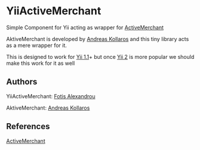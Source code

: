 # YiiActiveMerchant

Simple Component for Yii acting as wrapper for [ActiveMerchant](https://github.com/akDeveloper/Aktive-Merchant)

AktiveMerchant is developed by [Andreas Kollaros](https://github.com/akDeveloper "Andreas Kollaros") and this tiny library acts as a mere wrapper for it.

This is designed to work for [Yii 1.1](https://github.com/yiisoft/yii)+ but once [Yii 2](https://github.com/yiisoft/yii2) is more popular we should make this work for it as well

## Authors
YiiActiveMerchant: [Fotis Alexandrou](https://falexandrou.github.io "Fotis Alexandrou")

AktiveMerchant: [Andreas Kollaros](https://github.com/akDeveloper "Andreas Kollaros")

## References
[ActiveMerchant](https://github.com/akDeveloper/Aktive-Merchant)
